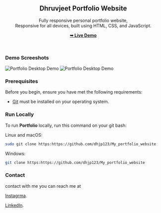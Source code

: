 <div align="center">
  
  <br />

  <h2 align="center">Dhruvjeet Portfolio Website</h2>

  Fully responsive personal portfolio website, <br />Responsive for all devices, built using HTML, CSS, and JavaScript.

  <a href="https://github.com/dhjp123/My_portfolio_website"><strong>➥ Live Demo</strong></a>

</div>

<br />

### Demo Screeshots

![Portfolio Desktop Demo](./readme-images/desktop.png "Desktop Demo")
![Portfolio Desktop Demo](./readme-images/disktop_22.png "Desktop Demo")


### Prerequisites

Before you begin, ensure you have met the following requirements:

* [Git](https://git-scm.com/downloads "Download Git") must be installed on your operating system.

### Run Locally

To run **Portfolio** locally, run this command on your git bash:

Linux and macOS:

```bash
sudo git clone https:https://github.com/dhjp123/My_portfolio_website
```

Windows:

```bash
git clone https:https://github.com/dhjp123/My_portfolio_website
```

### Contact

contact with me you can reach me at 





[Instagrma](https://www.instagram.com/alokpatel88).

[LinkedIn](https://www.linkedin.com/in/alok-patel-794547220/).


